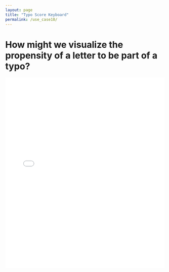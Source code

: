 ```yaml
---
layout: page
title: "Typo Score Keyboard"
permalink: /use_case10/
---
```


# How might we visualize the propensity of a letter to be part of a typo? 

<iframe src="/assets/typo_scores_keyboard.v.0.1.html" width="100%" height="600" frameborder="0"></iframe>